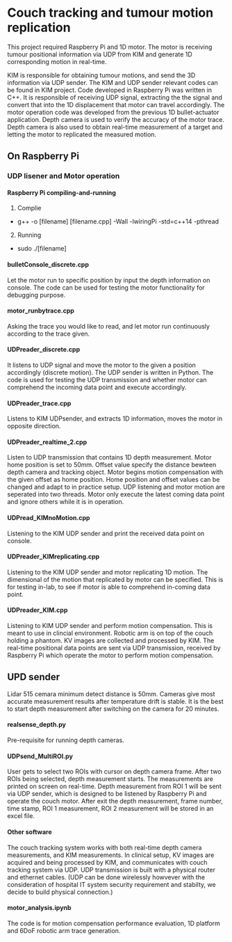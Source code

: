 # Couch tracking and tumour motion replication 
This project required Raspberry Pi and 1D motor. The motor is receiving tumour positional information via UDP from KIM and generate 1D corresponding motion in real-time.

KIM is responsible for obtaining tumour motions, and send the 3D information via UDP sender. The KIM and UDP sender relevant codes can be found in KIM project. 
Code developed in Raspberry Pi was written in C++. It is responsible of receiving UDP signal, extracting the the signal and convert that into the 1D displacement that motor can travel accordingly. The motor operation code was developed from the previous 1D bullet-actuator application. 
Depth camera is used to verify the accuracy of the motor trace. Depth camera is also used to obtain real-time measurement of a target and letting the motor to replicated the measured motion. 

## On Raspberry Pi
### UDP lisener and Motor operation
####  Raspberry Pi compiling-and-running

1. Complie
- g++ -o [filename] [filename.cpp] -Wall -lwiringPi -std=c++14 -pthread
2. Running
- sudo ./[filename]


#### bulletConsole_discrete.cpp
Let the motor run to specific position by input the depth information on console. The code can be used for testing the motor functionality for debugging purpose.
#### motor_runbytrace.cpp
Asking the trace you would like to read, and let motor run continuously according to the trace given. 
#### UDPreader_discrete.cpp
It listens to UDP signal and move the motor to the given a position accordingly (discrete motion). The UDP sender is written in Python. The code is used for testing the UDP transmission and whether motor can comprehend the incoming data point and execute accordingly.
#### UDPreader_trace.cpp
Listens to KIM UDPsender, and extracts 1D information, moves the motor in opposite direction.
#### UDPreader_realtime_2.cpp
Listen to UDP transmission that contains 1D depth measurement. Motor home position is set to 50mm. Offset value specify the distance bewteen depth camera and tracking object. Motor begins motion compensation with the given offset as home position. Home position and offset values can be changed and adapt to in practice setup. UDP listening and motor motion are seperated into two threads. Motor only execute the latest coming data point and ignore others while it is in operation.
#### UDPread_KIMnoMotion.cpp
Listening to the KIM UDP sender and print the received data point on console. 
#### UDPreader_KIMreplicating.cpp
Listening to the KIM UDP sender and motor replicating 1D motion. The dimensional of the motion that replicated by motor can be specified. This is for testing in-lab, to see if motor is able to comprehend in-coming data point. 
#### UDPreader_KIM.cpp
Listening to KIM UDP sender and perform motion compensation. This is meant to use in clincial environment. Robotic arm is on top of the couch holding a phantom. KV images are collected and processed by KIM. The real-time positional data points are sent via UDP transmission, received by Raspberry Pi which operate the motor to perform motion compensation. 
## UPD sender 
Lidar 515 cemara minimum detect distance is 50mm. Cameras give most accurate measurement results after temperature drift is stable. It is the best to start depth measurement after switching on the camera for 20 minutes. 
#### realsense_depth.py
Pre-requisite for running depth cameras.
#### UDPsend_MultiROI.py
User gets to select two ROIs with cursor on depth camera frame. After two ROIs being selected, depth measurement starts. The measurements are printed on screen on real-time. Depth measurement from ROI 1 will be sent via UDP sender, which is designed to be listened by Raspberry Pi and operate the couch motor. After exit the depth measurement, frame number, time stamp, ROI 1 measurement, ROI 2 measurement will be stored in an excel file. 
#### Other software
The couch tracking system works with both real-time depth camera measurements, and KIM measurements. In clinical setup, KV images are acquired and being processed by KIM, and communicates with couch tracking system via UDP. UDP transmission is built with a physical router and ethernet cables. (UDP can be done wirelessly howvever with the consideration of hospital IT system security requirement and stabilty, we decide to build physical connection.)
#### motor_analysis.ipynb
The code is for motion compensation performance evaluation, 1D platform and 6DoF robotic arm trace generation.
